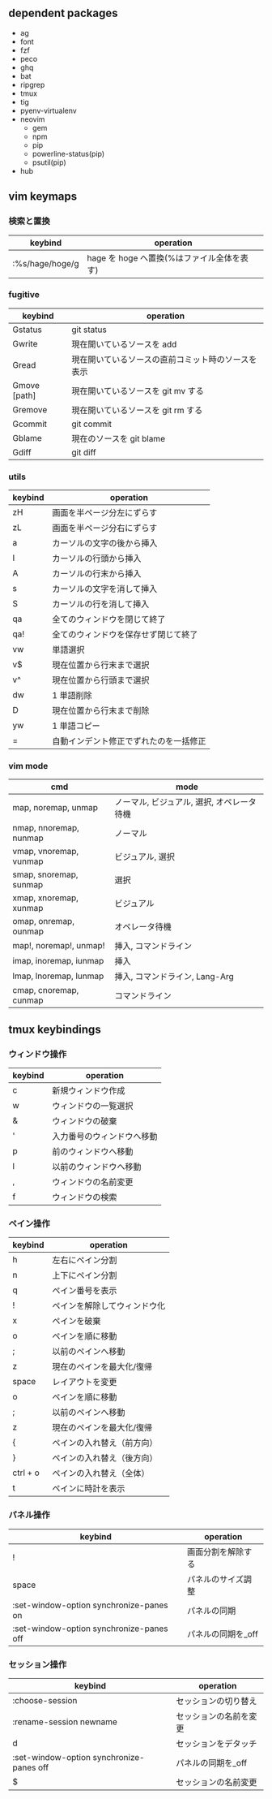 ## dependent packages

- ag
- font
- fzf
- peco
- ghq
- bat
- ripgrep
- tmux
- tig
- pyenv-virtualenv
- neovim
  - gem
  - npm
  - pip
  - powerline-status(pip)
  - psutil(pip)
- hub

## vim keymaps

### 検索と置換

| keybind         | operation                                  |
| --------------- | ------------------------------------------ |
| :%s/hage/hoge/g | hage を hoge へ置換(%はファイル全体を表す) |

### fugitive

| keybind      | operation                                          |
| ------------ | -------------------------------------------------- |
| Gstatus      | git status                                         |
| Gwrite       | 現在開いているソースを add                         |
| Gread        | 現在開いているソースの直前コミット時のソースを表示 |
| Gmove [path] | 現在開いているソースを git mv する                 |
| Gremove      | 現在開いているソースを git rm する                 |
| Gcommit      | git commit                                         |
| Gblame       | 現在のソースを git blame                           |
| Gdiff        | git diff                                           |

### utils

| keybind | operation                              |
| ------- | -------------------------------------- |
| zH      | 画面を半ページ分左にずらす             |
| zL      | 画面を半ページ分右にずらす             |
| a       | カーソルの文字の後から挿入             |
| I       | カーソルの行頭から挿入                 |
| A       | カーソルの行末から挿入                 |
| s       | カーソルの文字を消して挿入             |
| S       | カーソルの行を消して挿入               |
| qa      | 全てのウィンドウを閉じて終了           |
| qa!     | 全てのウィンドウを保存せず閉じて終了   |
| vw      | 単語選択                               |
| v\$     | 現在位置から行末まで選択               |
| v^      | 現在位置から行頭まで選択               |
| dw      | 1 単語削除                             |
| D       | 現在位置から行末まで削除               |
| yw      | 1 単語コピー                           |
| =       | 自動インデント修正でずれたのを一括修正 |

### vim mode

| cmd                    | mode                                       |
| ---------------------- | ------------------------------------------ |
| map, noremap, unmap    | ノーマル, ビジュアル, 選択, オペレータ待機 |
| nmap, nnoremap, nunmap | ノーマル                                   |
| vmap, vnoremap, vunmap | ビジュアル, 選択                           |
| smap, snoremap, sunmap | 選択                                       |
| xmap, xnoremap, xunmap | ビジュアル                                 |
| omap, onremap, ounmap  | オペレータ待機                             |
| map!, noremap!, unmap! | 挿入, コマンドライン                       |
| imap, inoremap, iunmap | 挿入                                       |
| lmap, lnoremap, lunmap | 挿入, コマンドライン, Lang-Arg             |
| cmap, cnoremap, cunmap | コマンドライン                             |

## tmux keybindings

### ウィンドウ操作

| keybind | operation                  |
| ------- | -------------------------- |
| c       | 新規ウィンドウ作成         |
| w       | ウィンドウの一覧選択       |
| &       | ウィンドウの破棄           |
| '       | 入力番号のウィンドウへ移動 |
| p       | 前のウィンドウへ移動       |
| l       | 以前のウィンドウへ移動     |
| ,       | ウィンドウの名前変更       |
| f       | ウィンドウの検索           |

### ペイン操作

| keybind  | operation                    |
| -------- | ---------------------------- |
| h        | 左右にペイン分割             |
| n        | 上下にペイン分割             |
| q        | ペイン番号を表示             |
| !        | ペインを解除してウィンドウ化 |
| x        | ペインを破棄                 |
| o        | ペインを順に移動             |
| ;        | 以前のペインへ移動           |
| z        | 現在のペインを最大化/復帰    |
| space    | レイアウトを変更             |
| o        | ペインを順に移動             |
| ;        | 以前のペインへ移動           |
| z        | 現在のペインを最大化/復帰    |
| {        | ペインの入れ替え（前方向）   |
| }        | ペインの入れ替え（後方向）   |
| ctrl + o | ペインの入れ替え（全体）     |
| t        | ペインに時計を表示           |

### パネル操作

| keybind                                  | operation           |
| ---------------------------------------- | ------------------- |
| !                                        | 画面分割を解除する  |
| space                                    | パネルのサイズ調整  |
| :set-window-option synchronize-panes on  | パネルの同期        |
| :set-window-option synchronize-panes off | パネルの同期を\_off |

### セッション操作

| keybind                                  | operation              |
| ---------------------------------------- | ---------------------- |
| :choose-session                          | セッションの切り替え   |
| :rename-session newname                  | セッションの名前を変更 |
| d                                        | セッションをデタッチ   |
| :set-window-option synchronize-panes off | パネルの同期を\_off    |
| \$                                       | セッションの名前変更   |
